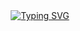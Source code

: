 <center><a href="https://git.io/typing-svg"><img src="https://readme-typing-svg.demolab.com?font=line&weight=200&size=35&pause=999&color=DCF79D&width=435&lines=Welcome+to+my+Protfolio+Website+" alt="Typing SVG" /></a></center>